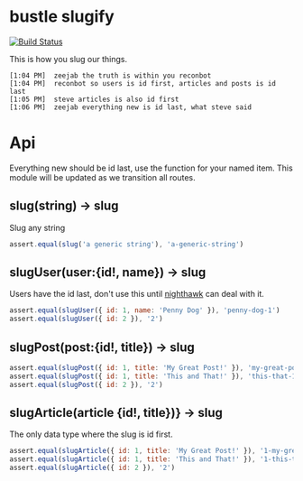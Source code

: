 # bustle slugify

[![Build Status](https://travis-ci.com/bustlelabs/slugify.svg?token=1KJeREEe58xVHvYm9rGo&branch=master)](https://travis-ci.com/bustlelabs/slugify)

This is how you slug our things.

```slack
[1:04 PM]  zeejab the truth is within you reconbot
[1:04 PM]  reconbot so users is id first, articles and posts is id last
[1:05 PM]  steve articles is also id first
[1:06 PM]  zeejab everything new is id last, what steve said
```

# Api

Everything new should be id last, use the function for your named item. This module will be updated as we transition all routes.

## slug(string) -> slug
Slug any string
```js
assert.equal(slug('a generic string'), 'a-generic-string')
```

## slugUser(user:{id!, name}) -> slug
Users have the id last, don't use this until [nighthawk](https://github.com/bustlelabs/nighthawk/issues/331) can deal with it.

```js
assert.equal(slugUser({ id: 1, name: 'Penny Dog' }), 'penny-dog-1')
assert.equal(slugUser({ id: 2 }), '2')
```

## slugPost(post:{id!, title}) -> slug
```js
assert.equal(slugPost({ id: 1, title: 'My Great Post!' }), 'my-great-post-1')
assert.equal(slugPost({ id: 1, title: 'This and That!' }), 'this-that-1')
assert.equal(slugPost({ id: 2 }), '2')
```

## slugArticle(article {id!, title})} -> slug
The only data type where the slug is id first.

```js
assert.equal(slugArticle({ id: 1, title: 'My Great Post!' }), '1-my-great-post')
assert.equal(slugArticle({ id: 1, title: 'This and That!' }), '1-this-that')
assert.equal(slugArticle({ id: 2 }), '2')
```
